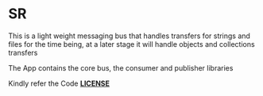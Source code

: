 # SR

This is a light weight messaging bus that handles transfers for strings  and files for the time being, at a later stage it will handle objects and collections transfers 

The App contains the core bus, the consumer and publisher libraries 

Kindly refer the Code **[LICENSE](LICENSE)**
